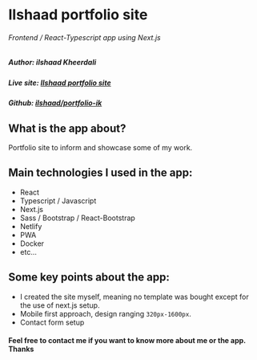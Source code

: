 # Ilshaad portfolio site

###### Frontend / React-Typescript app using Next.js

##### Author: _ilshaad Kheerdali_

##### Live site: [Ilshaad portfolio site](https://www.ilshaad.com/)

##### Github: [ilshaad/portfolio-ik](https://github.com/ilshaad/portfolio-ik)

## What is the app about?

Portfolio site to inform and showcase some of my work.

## Main technologies I used in the app:

- React
- Typescript / Javascript
- Next.js
- Sass / Bootstrap / React-Bootstrap
- Netlify
- PWA
- Docker
- etc...

## Some key points about the app:

- I created the site myself, meaning no template was bought except for the use of next.js setup.
- Mobile first approach, design ranging `320px-1600px`.
- Contact form setup

#### Feel free to contact me if you want to know more about me or the app. Thanks
